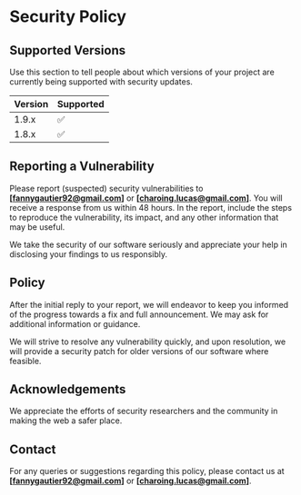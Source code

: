 # Security Policy

## Supported Versions

Use this section to tell people about which versions of your project are currently being supported with security updates.

| Version | Supported          |
| ------- | ------------------ |
| 1.9.x   | :white_check_mark: |
| 1.8.x   | :white_check_mark: |

## Reporting a Vulnerability

Please report (suspected) security vulnerabilities to **[fannygautier92@gmail.com]** or **[charoing.lucas@gmail.com]**. You will receive a response from us within 48 hours. In the report, include the steps to reproduce the vulnerability, its impact, and any other information that may be useful.

We take the security of our software seriously and appreciate your help in disclosing your findings to us responsibly.

## Policy

After the initial reply to your report, we will endeavor to keep you informed of the progress towards a fix and full announcement. We may ask for additional information or guidance.

We will strive to resolve any vulnerability quickly, and upon resolution, we will provide a security patch for older versions of our software where feasible.

## Acknowledgements

We appreciate the efforts of security researchers and the community in making the web a safer place.

## Contact

For any queries or suggestions regarding this policy, please contact us at **[fannygautier92@gmail.com]** or **[charoing.lucas@gmail.com]**.
